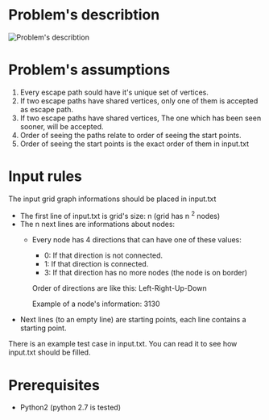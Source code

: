 # Problem's describtion
![Problem's describtion](https://gitlab.com/mahdavipanah/EscapeGraph/raw/e09755d9daafe3df744f58ebe4a5dcdac1c9d1e4/describtion.jpg)

# Problem's assumptions
1. Every escape path sould have it's unique set of vertices.
2. If two escape paths have shared vertices, only one of them is accepted as escape path.
3. If two escape paths have shared vertices, The one which has been seen sooner, will be accepted.
4. Order of seeing the paths relate to order of seeing the start points.
5. Order of seeing the start points is the exact order of them in input.txt

# Input rules
The input grid graph informations should be placed in input.txt
* The first line of input.txt is grid's size: n (grid has n <sup>2</sup> nodes)
* The n next lines are informations about nodes:
	* Every node has 4 directions that can have one of these values:
		* 0: If that direction is not connected.
		* 1: If that direction is connected.
		* 3: If that direction has no more nodes (the node is on border)

    	Order of directions are like this: Left-Right-Up-Down

        Example of a node's information: 3130
 * Next lines (to an empty line) are starting points, each line contains a starting point.

There is an example test case in input.txt. You can read it to see how input.txt should be filled.

# Prerequisites
* Python2 (python 2.7 is tested)